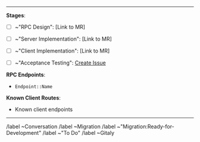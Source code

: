 ------------------------------------------------------------

**Stages**:

- [ ] ~"RPC Design": [Link to MR]

- [ ] ~"Server Implementation": [Link to MR]

- [ ] ~"Client Implementation": [Link to MR]

- [ ] ~"Acceptance Testing": [Create Issue](https://gitlab.com/gitlab-org/gitaly/issues/new?issuable_template=Migration_Acceptance_Testing)

**RPC Endpoints**:
  - `Endpoint::Name`

**Known Client Routes**:
  - Known client endpoints
  
------------------------------------------------------------

/label ~Conversation
/label ~Migration
/label ~"Migration:Ready-for-Development"
/label ~"To Do"
/label ~Gitaly
